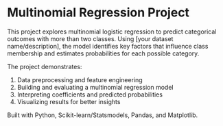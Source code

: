 # Multinomial Regression Project

This project explores multinomial logistic regression to predict categorical outcomes with more than two classes. Using [your dataset name/description], the model identifies key factors that influence class membership and estimates probabilities for each possible category.

The project demonstrates:

1. Data preprocessing and feature engineering
2. Building and evaluating a multinomial regression model
3. Interpreting coefficients and predicted probabilities
4. Visualizing results for better insights

Built with Python, Scikit-learn/Statsmodels, Pandas, and Matplotlib.
